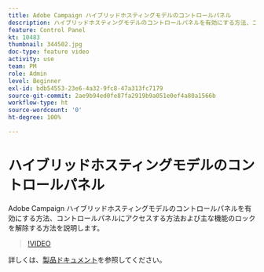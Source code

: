 ```yaml
---
title: Adobe Campaign ハイブリッドホスティングモデルのコントロールパネル
description: ハイブリッドホスティングモデルのコントロールパネルを有効にする方法、コントロールパネルにアクセスする方法および主な機能のロックを解除する方法を説明します。
feature: Control Panel
kt: 10483
thumbnail: 344502.jpg
doc-type: feature video
activity: use
team: PM
role: Admin
level: Beginner
exl-id: bdb54553-23e6-4a32-9fc8-47a313fc7179
source-git-commit: 2ae9b94ed0fe87fa2919b9a051e0ef4a80a1566b
workflow-type: ht
source-wordcount: '0'
ht-degree: 100%

---
```


# ハイブリッドホスティングモデルのコントロールパネル

Adobe Campaign ハイブリッドホスティングモデルのコントロールパネルを有効にする方法、コントロールパネルにアクセスする方法および主な機能のロックを解除する方法を説明します。

>[!VIDEO](https://video.tv.adobe.com/v/344502?quality=12)

詳しくは、[製品ドキュメント](https://experienceleague.adobe.com/docs/control-panel/using/instances-settings/external-accounts.html?lang=ja)を参照してください。
